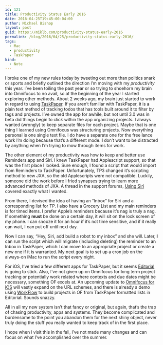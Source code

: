 ```yaml
---
id: 121
title: Productivity Status Early 2016
date: 2016-04-25T19:45:00-04:00
author: Michael Bishop
layout: post
guid: https://miklb.com/productivity-status-early-2016
permalink: /blog/2016/04/25/productivity-status-early-2016/
tags:
  - Mac
  - productivity
  - TaskPaper
kind:
  - Note
---
```

<p>I broke one of my new rules today by tweeting out more than politics snark or sports and briefly outlined the direction I’m moving with my <em>productivity</em> this year. I’ve been toiling the past year or so trying to shoehorn my brain into Omnifocus to no avail, so at the beginning of the year I started exploring other methods. About 2 weeks ago, my brain just started to work in regard to using <a href="https://www.taskpaper.com">TaskPaper</a>. If you aren’t familiar with TaskPaper, it is a plain text method of tracking todos that has tools built around it to filter by tags and projects. I’ve owned the app for awhile, but not until 3.0 was in beta did things begin to click within the app organizing projects. I always wanted (wrongly) to keep separate files for each project. Maybe that is one thing I learned using Omnifocus was structuring projects. Now everything personal is one single text file. I do have a separate one for the free lance work I’m doing because that’s a different mode. I don’t want to be distracted by anything when I’m trying to mow through items for work.</p>

<p>The other element of my productivity was how to keep and better use Reminders.app and Siri. I knew TaskPaper had Applescript support, so that was the first place I looked. Sure enough, I found a script that would import from Reminders to TaskPaper. Unfortunately, TP3 changed it’s scripting method to new JXA, so the old Applescripts were not compatible. Luckily, someone did the work before I fried synapses trying to learn more advanced methods of JXA. A thread in the support forums,
<a href="http://support.hogbaysoftware.com/t/appending-items-to-a-taskpaper-file-using-siri/1456/9">Using Siri</a> covered exactly what I wanted.</p>

<p>From there, I devised the idea of having an “Inbox” for Siri and a corresponding list for TP. I also have a Grocery List and my main reminders is for timed items. I prefer Apple’s reminders because it’s nag is truly a nag. If something <strong>must</strong> be done on a certain day, it will sit on the lock screen of my phone. I can snooze it for an hour if it’s not time sensitive, and if it really can wait, I can put off until next day.</p>

<p>Now I can say, “Hey, Siri, add build a robot to my inbox” and she will. Later, I can run the script which will migrate (including deleting) the reminder to an Inbox in TaskPaper, which I can move to an appropriate project or create a new one if it is warranted. My next goal is to set up a cron job on the always-on iMac to run the script every night.</p>

<p>For iOS, I’ve tried a few different apps for TaskPaper, but it seems <a href="https://geo.itunes.apple.com/us/app/editorial/id673907758?at=10lKmy">Editorial</a> is going to stick. Also, I’ve not given up on Omnifocus for long term project tracking or potentially work related where contexts and due dates might be necessary, something OF excels at. An upcoming update to <a href="https://geo.itunes.apple.com/us/app/omnifocus-2/id904071710?at=10lKmy">Omnifocus for iOS</a> will vastly expand on the URL schemes, and there is already a demo using <a href="https://geo.itunes.apple.com/us/app/workflow-powerful-automation/id915249334?at=10lKmy">WorkFlow</a> to build projects in OF from TaskPaper formatted lists in Editorial. Sounds snazzy.</p>

<p>All in all my new system isn’t that fancy or original, but again, that’s the trap of chasing productivity, apps and systems. They become complicated and burdensome to the point you abandon them for the next shiny object, never truly doing the stuff you really wanted to keep track of in the first place.</p>

<p>I hope when I visit this in the fall, I’ve not made many changes and can focus on what I’ve accomplished over the summer.</p>

<p><a href="https://brid.gy/publish/twitter"></a></p>